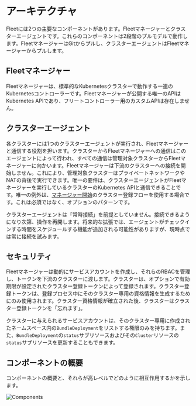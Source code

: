 # アーキテクチャ

Fleetには2つの主要なコンポーネントがあります。Fleetマネージャーとクラスターエージェントです。これらのコンポーネントは2段階のプルモデルで動作します。FleetマネージャーはGitからプルし、クラスターエージェントはFleetマネージャーからプルします。

## Fleetマネージャー

Fleetマネージャーは、標準的なKubernetesクラスターで動作する一連のKubernetesコントローラーです。Fleetマネージャーが公開する唯一のAPIはKubernetes APIであり、フリートコントローラー用のカスタムAPIは存在しません。

## クラスターエージェント

各クラスターには1つのクラスターエージェントが実行され、Fleetマネージャーと通信する役割を担います。クラスターからFleetマネージャーへの通信はこのエージェントによって行われ、すべての通信は管理対象クラスターからFleetマネージャーに向かいます。Fleetマネージャーは下流のクラスターへの接続を開始しません。これにより、管理対象クラスターはプライベートネットワークやNATの背後で実行できます。唯一の要件は、クラスターエージェントがFleetマネージャーを実行しているクラスターのKubernetes APIと通信できることです。唯一の例外は、[マネージャー開始](./cluster-registration.md#manager-initiated)のクラスター登録フローを使用する場合です。これは必須ではなく、オプションのパターンです。

クラスターエージェントは「常時接続」を前提としていません。接続できるようになり次第、操作を再開します。将来的な拡張では、エージェントがチェックインする時間をスケジュールする機能が追加される可能性がありますが、現時点では常に接続を試みます。

## セキュリティ

Fleetマネージャーは動的にサービスアカウントを作成し、それらのRBACを管理し、トークンを下流のクラスターに渡します。クラスターは、オプションで有効期限が設定されたクラスター登録トークンによって登録されます。クラスター登録トークンは、登録プロセス中にそのクラスター専用の資格情報を生成するためにのみ使用されます。クラスター資格情報が確立された後、クラスターはクラスター登録トークンを「忘れます」。

クラスターに与えられるサービスアカウントは、そのクラスター専用に作成されたネームスペース内の`BundleDeployment`をリストする権限のみを持ちます。また、`BundleDeployment`の`status`サブリソースおよびその`Cluster`リソースの`status`サブリソースを更新することもできます。

## コンポーネントの概要

コンポーネントの概要と、それらが高レベルでどのように相互作用するかを示します。

![Components](/img/FleetComponents.svg)